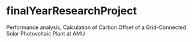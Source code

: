 # finalYearResearchProject
Performance analysis, Calculation of Carbon Offset of a Grid-Connected Solar Photovoltaic Plant at AMU
